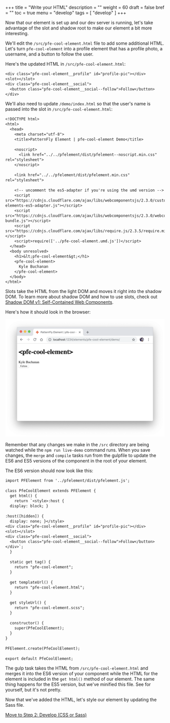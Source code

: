 +++
title = "Write your HTML"
description = ""
weight = 60
draft = false
bref = ""
toc = true
menu = "develop"
tags = [ "develop" ]
+++

Now that our element is set up and our dev server is running, let's take advantage of the slot and shadow root to make our element a bit more interesting.

We'll edit the `/src/pfe-cool-element.html` file to add some additional HTML. Let's turn `pfe-cool-element` into a profile element that has a profile photo, a username, and a button to follow the user.

Here's the updated HTML in `/src/pfe-cool-element.html`:

```
<div class="pfe-cool-element__profile" id="profile-pic"></div>
<slot></slot>
<div class="pfe-cool-element__social">
  <button class="pfe-cool-element__social--follow">Follow</button>
</div>
```

We'll also need to update `/demo/index.html` so that the user's name is passed into the slot in `/src/pfe-cool-element.html`:

```
<!DOCTYPE html>
<html>
  <head>
    <meta charset="utf-8">
    <title>PatternFly Element | pfe-cool-element Demo</title>

    <noscript>
      <link href="../../pfelement/dist/pfelement--noscript.min.css" rel="stylesheet">
    </noscript>

    <link href="../../pfelement/dist/pfelement.min.css" rel="stylesheet">

    <!-- uncomment the es5-adapter if you're using the umd version -->
    <script src="https://cdnjs.cloudflare.com/ajax/libs/webcomponentsjs/2.3.0/custom-elements-es5-adapter.js"></script>
    <script src="https://cdnjs.cloudflare.com/ajax/libs/webcomponentsjs/2.3.0/webcomponents-bundle.js"></script>
    <script src="https://cdnjs.cloudflare.com/ajax/libs/require.js/2.3.5/require.min.js"></script>
    <script>require(['../pfe-cool-element.umd.js'])</script>
  </head>
  <body unresolved>
    <h1>&lt;pfe-cool-element&gt;</h1>
    <pfe-cool-element>
      Kyle Buchanan
    </pfe-cool-element>
  </body>
</html>
```

Slots take the HTML from the light DOM and moves it right into the shadow DOM. To learn more about shadow DOM and how to use slots, check out [Shadow DOM v1: Self-Contained Web Components](https://developers.google.com/web/fundamentals/web-components/shadowdom).

Here's how it should look in the browser:

![demo page html step](/demo-page-html-step.png)

Remember that any changes we make in the `/src` directory are being watched while the `npm run live-demo` command runs. When you save changes, the `merge` and `compile` tasks run from the gulpfile to update the ES6 and ES5 versions of the component in the root of your element.

The ES6 version should now look like this:

```
import PFElement from '../pfelement/dist/pfelement.js';

class PfeCoolElement extends PFElement {
  get html() {
    return `<style>:host {
  display: block; }

:host([hidden]) {
  display: none; }</style>
<div class="pfe-cool-element__profile" id="profile-pic"></div>
<slot></slot>
<div class="pfe-cool-element__social">
  <button class="pfe-cool-element__social--follow">Follow</button>
</div>`;
  }

  static get tag() {
    return "pfe-cool-element";
  }

  get templateUrl() {
    return "pfe-cool-element.html";
  }

  get styleUrl() {
    return "pfe-cool-element.scss";
  }

  constructor() {
    super(PfeCoolElement);
  }
}

PFElement.create(PfeCoolElement);

export default PfeCoolElement;
```

The gulp task takes the HTML from `/src/pfe-cool-element.html` and merges it into the ES6 version of your component while the HTML for the element is included in the `get html()` method of our element. The same thing happens for the ES5 version, but we've minified this file. See for yourself, but it's not pretty.

Now that we've added the HTML, let's style our element by updating the Sass file.

[Move to Step 2: Develop (CSS or Sass)](../step-2c)
